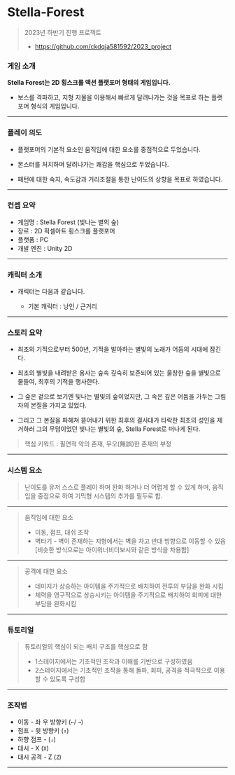 # Stella-Forest

> 2023년 하반기 진행 프로젝트
>- https://github.com/ckdqja581592/2023_project


### 게임 소개  

**Stella Forest는 2D 횡스크롤 액션 플랫포머 형태의 게임입니다.**

- 보스를 격파하고, 지형 지물을 이용해서 빠르게 달려나가는 것을 목표로 하는 플랫포머 형식의 게임입니다.

-----

### 플레이 의도

- 플랫포머의 기본적 요소인 움직임에 대한 요소를 중점적으로 두었습니다.

- 몬스터를 처치하며 달려나가는 쾌감을 핵심으로 두었습니다.

- 패턴에 대한 숙지, 속도감과 거리조절을 통한 난이도의 상향을 목표로 하였습니다.

-----

### 컨셉 요약
- 게임명 : Stella Forest (빛나는 별의 숲)
- 장르 : 2D 픽셀아트 횡스크롤 플랫포머
- 플랫폼 : PC
- 개발 엔진 : Unity 2D

-----

### 캐릭터 소개
- 캐릭터는 다음과 같습니다.

  - 기본 캐릭터 : 낭인 / 근거리

-----

### 스토리 요약
- 최초의 기적으로부터 500년, 기적을 발아하는 별빛의 노래가 어둠의 시대에 잠긴다.

- 최초의 별빛을 내려받은 용사는 숲속 깊숙히 보존되어 있는 울창한 숲을 별빛으로 물들여, 최후의 기적을 행사한다.

- 그 숲은 겉으로 보기엔 빛나는 별빛의 숲이었지만, 그 속은 깊은 어둠을 가두는 그림자의 본질을 가지고 있었다.

- 그리고 그 본질을 파헤쳐 뜯어내기 위한 최후의 결사대가 타락한 최초의 성인을 제거하러 그의 무덤이었던 빛나는 별빛의 숲, Stella Forest로 떠나게 된다.

> 핵심 키워드  : 필연적 악의 존재, 무오(無誤)한 존재의 부정

-----

### 시스템 요소

> 난이도를 유저 스스로 플레이 하며 완화 하거나 더 어렵게 할 수 있게 하며, 움직임을 중점으로 하여 기믹형 시스템의 추가를 필두로 함.  

-----

> 움직임에 대한 요소  
> - 이동, 점프, 대쉬 조작  
> - 벽타기 - 벽이 존재하는 지형에서는 벽을 차고 반대 방향으로 이동할 수 있음
[비슷한 방식으로는 아이워너비더보시와 같은 방식을 차용함]

-----

> 공격에 대한 요소
> - 데미지가 상승하는 아이템을 주기적으로 배치하여 전투의 부담을 완화 시킴
> - 체력을 영구적으로 상승시키는 아이템을 주기적으로 배치하여 회피에 대한 부담을 완화시킴

-----

### 튜토리얼

> 튜토리얼의 핵심이 되는 배치 구조를 핵심으로 함
> - 1스테이지에서는 기초적인 조작과 이해를 기반으로 구성하였음
> - 2스테이지에서는 기초적인 조작을 통해 돌파, 회피, 공격을 적극적으로 이용할 수 있도록 구성함

-----

### 조작법
- 이동 - 좌 우 방향키 (`←`/ `→`)  
- 점프 - 윗 방향키 (`↑`)  
- 하향 점프 -  (`↓`)  
- 대시 - X (`X`)
- 대시 공격 - Z (`Z`)

----